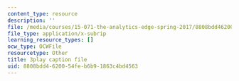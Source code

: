 ```yaml
---
content_type: resource
description: ''
file: /media/courses/15-071-the-analytics-edge-spring-2017/8808bdd4620054feb6b91863c4bd4563_5CExAUWzHEQ.vtt
file_type: application/x-subrip
learning_resource_types: []
ocw_type: OCWFile
resourcetype: Other
title: 3play caption file
uid: 8808bdd4-6200-54fe-b6b9-1863c4bd4563
---
```

